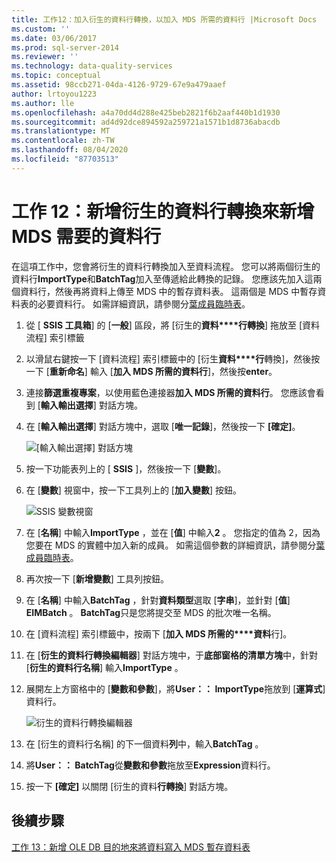 ```yaml
---
title: 工作12：加入衍生的資料行轉換，以加入 MDS 所需的資料行 |Microsoft Docs
ms.custom: ''
ms.date: 03/06/2017
ms.prod: sql-server-2014
ms.reviewer: ''
ms.technology: data-quality-services
ms.topic: conceptual
ms.assetid: 98ccb271-04da-4126-9729-67e9a479aaef
author: lrtoyou1223
ms.author: lle
ms.openlocfilehash: a4a70dd4d288e425beb2821f6b2aaf440b1d1930
ms.sourcegitcommit: ad4d92dce894592a259721a1571b1d8736abacdb
ms.translationtype: MT
ms.contentlocale: zh-TW
ms.lasthandoff: 08/04/2020
ms.locfileid: "87703513"
---
```

# <a name="task-12-adding-derived-column-transform-to-add-columns-required-by-mds"></a>工作 12：新增衍生的資料行轉換來新增 MDS 需要的資料行
  在這項工作中，您會將衍生的資料行轉換加入至資料流程。 您可以將兩個衍生的資料行**ImportType**和**BatchTag**加入至傳遞給此轉換的記錄。 您應該先加入這兩個資料行，然後再將資料上傳至 MDS 中的暫存資料表。 這兩個是 MDS 中暫存資料表的必要資料行。 如需詳細資訊，請參閱分[葉成員臨時表](../master-data-services/leaf-member-staging-table-master-data-services.md)。  
  
1.  從 [ **SSIS 工具箱**] 的 [**一般**] 區段，將 [衍生的**資料****行轉換**] 拖放至 [資料流程] 索引標籤  
  
2.  以滑鼠右鍵按一下 [資料流程] 索引標籤中的 [衍生**資料****行**轉換]，然後按一下 [**重新命名**] 輸入 [**加入 MDS 所需的資料行**]，然後按**enter**。  
  
3.  連接**篩選重複專案**，以使用藍色連接器**加入 MDS 所需的資料行**。 您應該會看到 [**輸入輸出選擇**] 對話方塊。  
  
4.  在 [**輸入輸出選擇**] 對話方塊中，選取 [**唯一記錄**]，然後按一下 **[確定]**。  
  
     ![[輸入輸出選擇] 對話方塊](../../2014/tutorials/media/et-addingdcttoaddcolumnsrequiredbymds-01.jpg "[輸入輸出選擇] 對話方塊")  
  
5.  按一下功能表列上的 [ **SSIS** ]，然後按一下 [**變數**]。  
  
6.  在 [**變數**] 視窗中，按一下工具列上的 [**加入變數**] 按鈕。  
  
     ![SSIS 變數視窗](../../2014/tutorials/media/et-addingdcttoaddcolumnsrequiredbymds-02.jpg "SSIS 變數視窗")  
  
7.  在 [**名稱**] 中輸入**ImportType** ，並在 [**值**] 中輸入**2** 。 您指定的值為 2，因為您要在 MDS 的實體中加入新的成員。 如需這個參數的詳細資訊，請參閱分[葉成員臨時表](../master-data-services/leaf-member-staging-table-master-data-services.md)。  
  
8.  再次按一下 [**新增變數**] 工具列按鈕。  
  
9. 在 [**名稱**] 中輸入**BatchTag** ，針對**資料類型**選取 [**字串**]，並針對 [**值**] **EIMBatch** 。 **BatchTag**只是您將提交至 MDS 的批次唯一名稱。  
  
10. 在 [資料流程] 索引標籤中，按兩下 [**加入 MDS 所需的****資料**行]。  
  
11. 在 [**衍生的資料行轉換編輯器**] 對話方塊中，于**底部窗格的清單方塊**中，針對 [**衍生的資料行名稱**] 輸入**ImportType** 。  
  
12. 展開左上方窗格中的 [**變數和參數**]，將**User：： ImportType**拖放到 [**運算式**] 資料行。  
  
     ![衍生的資料行轉換編輯器](../../2014/tutorials/media/et-addingdcttoaddcolumnsrequiredbymds-03.jpg "衍生的資料行轉換編輯器")  
  
13. 在 [衍生的資料行名稱] 的下一個資料**列**中，輸入**BatchTag** 。  
  
14. 將**User：： BatchTag**從**變數和參數**拖放至**Expression**資料行。  
  
15. 按一下 **[確定]** 以關閉 [衍生的資料**行轉換**] 對話方塊。  
  
## <a name="next-step"></a>後續步驟  
 [工作 13：新增 OLE DB 目的地來將資料寫入 MDS 暫存資料表](../../2014/tutorials/task-13-adding-ole-db-destination-to-write-data-to-mds-staging-table.md)  
  
  
